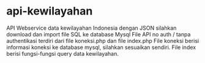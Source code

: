 # api-kewilayahan
API Webservice data kewilayahan Indonesia dengan JSON
silahkan download dan import file SQL ke database Mysql
File API no auth / tanpa authentikasi terdiri dari file koneksi.php dan file index.php
File koneksi berisi informasi koneksi ke database mysql, silahkan sesuaikan sendiri. File index berisi fungsi-fungsi query data kewilayahan.
